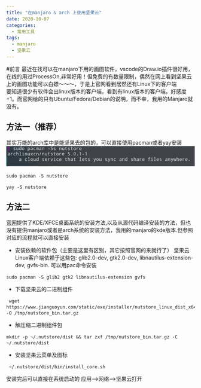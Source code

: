 ```yaml
---
title: "在manjaro & arch 上使用坚果云"
date: 2020-10-07
categories:
  - 常用工具
tags:
  - manjaro
  - 坚果云
---
```


#前言
最近在找可以在manjaro下用的画图软件，vscode的Draw.io插件很好用，在线的用过ProcessOn,非常好用！但免费的有数量限制，偶然在网上看到坚果云上的画图功能可以白嫖～～～，于是上官网看到居然还有Linux下的客户端  
要知道很少有软件会出linux版本的客户端，看到有linux版本的客户端，好感度+1。而官网给的只有Ubuntu/Fedora/Debian的说明，而不幸，我用的Manjaro就没有。

## 方法一（推荐）
其实万能的arch库中是能坚果去的包的，可以直接使用pacman或者yay安装
![](../assets/images/jianguo1.png)

``` shell
sudo pacman -S nutstore
```

``` shell
yay -S nutstore
```
## 方法二
[官网](https://www.jianguoyun.com/s/downloads/linux#install_for_kdexfce)提供了KDE/XFCE桌面系统的安装方法,以及从源代码编译安装的方法，但也没有提供manjaro或者是arch系统的安装方法，我用的manjaro的kde版本.但参照对应的流程就可以直接安装


- 安装依赖的软件包（主要是这里有区别，其它按照官网的来就行了）
坚果云Linux客户端依赖于这些包: glib2.0-dev, gtk2.0-dev, libnautilus-extension-dev, gvfs-bin. 可以用pac命令安装

``` shell
sudo pacman -S glib2 gtk2 libnautilus-extension gvfs
```

- 下载坚果云的二进制组件
``` shell
 wget https://www.jianguoyun.com/static/exe/installer/nutstore_linux_dist_x64.tar.gz -O /tmp/nutstore_bin.tar.gz
 ```
 - 解压缩二进制组件包
 ``` shell
 mkdir -p ~/.nutstore/dist && tar zxf /tmp/nutstore_bin.tar.gz -C ~/.nutstore/dist
 ```

 - 安装坚果云菜单及图标
 ``` shell
  ~/.nutstore/dist/bin/install_core.sh
 ```

 安装完后可以直接在系统启动的 应用-->网络-->坚果云打开
